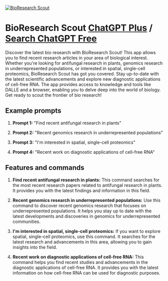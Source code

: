 
[![BioResearch Scout](https://files.oaiusercontent.com/file-ZWT0EzYyjsIyhBhzNfLkTLXW?se=2123-10-18T13%3A47%3A03Z&sp=r&sv=2021-08-06&sr=b&rscc=max-age%3D31536000%2C%20immutable&rscd=attachment%3B%20filename%3D585fe852-d385-4a0a-9bfd-a385142560b4.png&sig=zJxBNFYtTDHFCkuQjR%2BrzcLNQXD5j4RUJjLEnKFD9CE%3D)](https://chat.openai.com/g/g-o8o3cNsYs-bioresearch-scout)

# BioResearch Scout [ChatGPT Plus](https://chat.openai.com/g/g-o8o3cNsYs-bioresearch-scout) / [Search ChatGPT Free](https://gptcall.net/index.html#/?search=BioResearch%20Scout)

Discover the latest bio research with BioResearch Scout! This app allows you to find recent research articles in your area of biological interest. Whether you're looking for antifungal research in plants, genomics research in underrepresented populations, or interested in spatial, single-cell proteomics, BioResearch Scout has got you covered. Stay up-to-date with the latest scientific advancements and explore new diagnostic applications of cell-free RNA. The app provides access to knowledge and tools like DALLE and a browser, enabling you to delve deep into the world of biology. Get ready to scout the frontier of bio research!

## Example prompts

1. **Prompt 1:** "Find recent antifungal research in plants"

2. **Prompt 2:** "Recent genomics research in underrepresented populations"

3. **Prompt 3:** "I'm interested in spatial, single-cell proteomics"

4. **Prompt 4:** "Recent work on diagnostic applications of cell-free RNA"

## Features and commands

1. **Find recent antifungal research in plants:** This command searches for the most recent research papers related to antifungal research in plants. It provides you with the latest findings and information in this field.

2. **Recent genomics research in underrepresented populations:** Use this command to discover recent genomics research that focuses on underrepresented populations. It helps you stay up to date with the latest developments and discoveries in genomics for underrepresented communities.

3. **I'm interested in spatial, single-cell proteomics:** If you want to explore spatial, single-cell proteomics, use this command. It searches for the latest research and advancements in this area, allowing you to gain insights into the field.

4. **Recent work on diagnostic applications of cell-free RNA:** This command helps you find recent studies and advancements in the diagnostic applications of cell-free RNA. It provides you with the latest information on how cell-free RNA can be used for diagnostic purposes.


